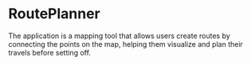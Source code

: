 # RoutePlanner
The application is a mapping tool that allows users create routes by connecting the points on the map, helping them visualize and plan their travels before setting off.
